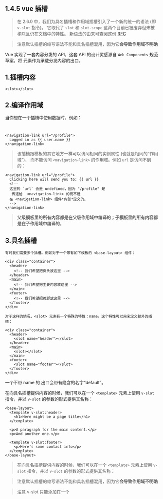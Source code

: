 ## 1.4.5  vue 插槽

>在 2.6.0 中，我们为具名插槽和作用域插槽引入了一个新的统一的语法 (即 `v-slot` 指令)。
它取代了 `slot` 和 `slot-scope` 这两个目前已被废弃但未被移除且仍在文档中的特性。 
新语法的由来可查阅这份 [RFC](https://github.com/vuejs/rfcs/blob/master/active-rfcs/0001-new-slot-syntax.md)

>注意默认插槽的缩写语法不能和具名插槽混用，因为它**会导致作用域不明确**

Vue 实现了一套内容分发的 API，这套 API 的设计灵感源自 `Web Components` 规范草案，将 <slot> 元素作为承载分发内容的出口。
  
  
## 1.插槽内容

```
<slot></slot>
```


## 2.编译作用域

当你想在一个插槽中使用数据时，例如：

```


<navigation-link url="/profile">
  Logged in as {{ user.name }}
</navigation-link>
```

>该插槽跟模板的其它地方一样可以访问相同的实例属性 (也就是相同的“作用域”)，
而不能访问 `<navigation-link>` 的作用域。例如 `url` 是访问不到的：

```
<navigation-link url="/profile">
  Clicking here will send you to: {{ url }}
  <!--
  这里的 `url` 会是 undefined，因为 "/profile" 是
  _传递给_ <navigation-link> 的而不是
  在 <navigation-link> 组件*内部*定义的。
  -->
</navigation-link>
```

> **父级模板里的所有内容都是在父级作用域中编译的；子模板里的所有内容都是在子作用域中编译的**。



## 3.具名插槽

```
有时我们需要多个插槽。例如对于一个带有如下模板的 <base-layout> 组件：

<div class="container">
  <header>
    <!-- 我们希望把页头放这里 -->
  </header>
  <main>
    <!-- 我们希望把主要内容放这里 -->
  </main>
  <footer>
    <!-- 我们希望把页脚放这里 -->
  </footer>
</div>

对于这样的情况，<slot> 元素有一个特殊的特性：name。这个特性可以用来定义额外的插槽：

<div class="container">
  <header>
    <slot name="header"></slot>
  </header>
  <main>
    <slot></slot>
  </main>
  <footer>
    <slot name="footer"></slot>
  </footer>
</div>
```
一个不带 name 的 <slot> 出口会带有隐含的名字“default”。

在向具名插槽提供内容的时候，我们可以在一个 `<template>` 元素上使用 `v-slot` 指令，并以 `v-slot` 的参数的形式提供其名称：

```
<base-layout>
  <template v-slot:header>
    <h1>Here might be a page title</h1>
  </template>

  <p>A paragraph for the main content.</p>
  <p>And another one.</p>

  <template v-slot:footer>
    <p>Here's some contact info</p>
  </template>
</base-layout>
```

>在向具名插槽提供内容的时候，我们可以在一个 `<template>` 元素上使用 `v-slot` 指令，并以 `v-slot` 的参数的形式提供其名称：

>注意默认插槽的缩写语法不能和具名插槽混用，因为它**会导致作用域不明确**

>注意 v-slot 只能添加在一个 <template> 上 ([只有一种例外情况](https://cn.vuejs.org/v2/guide/components-slots.html#%E7%8B%AC%E5%8D%A0%E9%BB%98%E8%AE%A4%E6%8F%92%E6%A7%BD%E7%9A%84%E7%BC%A9%E5%86%99%E8%AF%AD%E6%B3%95))，这一点和已经废弃的 slot 特性不同。

```
<!-- 无效，会导致警告 -->
<current-user v-slot="slotProps">
  {{ slotProps.user.firstName }}
  <template v-slot:other="otherSlotProps">
    slotProps is NOT available here
  </template>
</current-user>
```
只要出现多个插槽，请始终为所有的插槽使用完整的基于 <template> 的语法：

```
<current-user>
  <template v-slot:default="slotProps">
    {{ slotProps.user.firstName }}
  </template>

  <template v-slot:other="otherSlotProps">
    ...
  </template>
</current-user>
```


## 4.作用域插槽

>作用域插槽的内部工作原理是将你的插槽内容包括在一个传入单个参数的函数里

```
我们想让它的后备内容显示用户的名，以取代正常情况下用户的姓，如下：

<current-user>
  {{ user.firstName }}
</current-user>

然而上述代码不会正常工作，因为只有 <current-user> 组件可以访问到 user 而我们提供的内容是在父级渲染的。

为了让 user 在父级的插槽内容可用，我们可以将 user 作为 <slot> 元素的一个特性绑定上去：

<span>
  <slot v-bind:user="user">
    {{ user.lastName }}
  </slot>
</span>

绑定在 <slot> 元素上的特性被称为插槽 prop
```


## 5.独占默认插槽的缩写语法

```
<current-user v-slot:default="slotProps">
  {{ slotProps.user.firstName }}
</current-user>

这种写法还可以更简单。就像假定未指明的内容对应默认插槽一样，不带参数的 v-slot 被假定对应默认插槽：

<current-user v-slot="slotProps">
  {{ slotProps.user.firstName }}
</current-user>
```

>注意默认插槽的缩写语法不能和具名插槽混用，因为它会导致作用域不明确


## 6.解构插槽 Prop

```
可以使用 ES2015 解构来传入具体的插槽 prop，如下：

<current-user v-slot="{ user }">
  {{ user.firstName }}
</current-user>


这样可以使模板更简洁，尤其是在该插槽提供了多个 prop 的时候。它同样开启了 prop 重命名等其它可能，例如将 user 重命名为 person：

<current-user v-slot="{ user: person }">
  {{ person.firstName }}
</current-user>


你甚至可以定义后备内容，用于插槽 prop 是 undefined 的情形：

<current-user v-slot="{ user = { firstName: 'Guest' } }">
  {{ user.firstName }}
</current-user>
```


## 7.动态插槽名

```
2.6.0 新增

动态指令参数也可以用在 v-slot 上，来定义动态的插槽名：

<base-layout>
  <template v-slot:[dynamicSlotName]>
    ...
  </template>
</base-layout>
```


## 8.具名插槽的缩写

```
跟 v-on 和 v-bind 一样，v-slot 也有缩写，即把参数之前的所有内容 (v-slot:) 替换为字符 #。例如 v-slot:header 可以被重写为 #header：

<base-layout>
  <template #header>
    <h1>Here might be a page title</h1>
  </template>

  <p>A paragraph for the main content.</p>
  <p>And another one.</p>

  <template #footer>
    <p>Here's some contact info</p>
  </template>
</base-layout>


然而，和其它指令一样，该缩写只在其有参数的时候才可用。这意味着以下语法是无效的：

<!-- 这样会触发一个警告 -->
<current-user #="{ user }">
  {{ user.firstName }}
</current-user>


如果你希望使用缩写的话，你必须始终以明确插槽名取而代之：

<current-user #default="{ user }">
  {{ user.firstName }}
</current-user>
```

## 参考
- [components-slots](https://cn.vuejs.org/v2/guide/components-slots.html)
